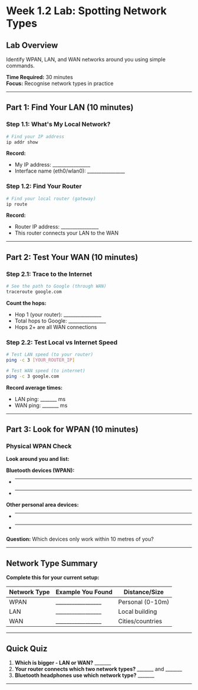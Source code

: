 # Week 1.2 Lab: Spotting Network Types

## Lab Overview
Identify WPAN, LAN, and WAN networks around you using simple commands.

**Time Required:** 30 minutes  
**Focus:** Recognise network types in practice

---

## Part 1: Find Your LAN (10 minutes)

### Step 1.1: What's My Local Network?

```bash
# Find your IP address
ip addr show
```

**Record:**
- My IP address: ________________
- Interface name (eth0/wlan0): ________________

### Step 1.2: Find Your Router

```bash
# Find your local router (gateway)
ip route
```

**Record:**
- Router IP address: ________________
- This router connects your LAN to the WAN

---

## Part 2: Test Your WAN (10 minutes)

### Step 2.1: Trace to the Internet

```bash
# See the path to Google (through WAN)
traceroute google.com
```

**Count the hops:**
- Hop 1 (your router): ________________
- Total hops to Google: ________________
- Hops 2+ are all WAN connections

### Step 2.2: Test Local vs Internet Speed

```bash
# Test LAN speed (to your router)
ping -c 3 [YOUR_ROUTER_IP]

# Test WAN speed (to internet)
ping -c 3 google.com
```

**Record average times:**
- LAN ping: _______ ms
- WAN ping: _______ ms

---

## Part 3: Look for WPAN (10 minutes)

### Physical WPAN Check

**Look around you and list:**

**Bluetooth devices (WPAN):**
- _________________________________
- _________________________________

**Other personal area devices:**
- _________________________________
- _________________________________

**Question:** Which devices only work within 10 metres of you?

---

## Network Type Summary

**Complete this for your current setup:**

| Network Type | Example You Found | Distance/Size |
|--------------|-------------------|---------------|
| WPAN | _________________ | Personal (0-10m) |
| LAN | _________________ | Local building |
| WAN | _________________ | Cities/countries |

---

## Quick Quiz

1. **Which is bigger - LAN or WAN?** _______
2. **Your router connects which two network types?** _______ and _______
3. **Bluetooth headphones use which network type?** _______

---